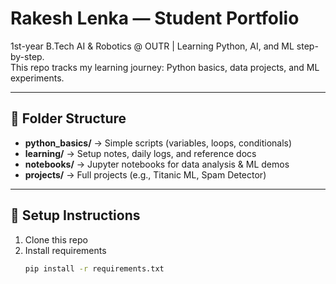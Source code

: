 # Rakesh Lenka — Student Portfolio  

1st-year B.Tech AI & Robotics @ OUTR | Learning Python, AI, and ML step-by-step.  
This repo tracks my learning journey: Python basics, data projects, and ML experiments.

---

## 📂 Folder Structure
- **python_basics/** → Simple scripts (variables, loops, conditionals)
- **learning/** → Setup notes, daily logs, and reference docs
- **notebooks/** → Jupyter notebooks for data analysis & ML demos
- **projects/** → Full projects (e.g., Titanic ML, Spam Detector)

---

## 🚀 Setup Instructions
1. Clone this repo  
2. Install requirements  
   ```bash
   pip install -r requirements.txt
